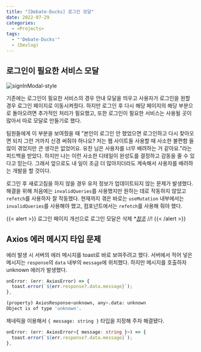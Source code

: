 ```yaml
---
title: "[Debate-Ducks] 로그인 모달"
date: 2022-07-29
categories:
  - <Projects>
tags:
  - "'Debate-Ducks'"
  - (Devlog)
---
```


## 로그인이 필요한 서비스 모달

![signInModal-style](https://user-images.githubusercontent.com/84524514/181734868-fdaf5e95-1e46-4914-b476-83ebd81787f2.gif)

기존에는 로그인이 필요한 서비스의 경우 안내 모달을 띄우고 사용자가 로그인을 원할 경우 로그인 페이지로 이동시켜줬다. 하지만 로그인 후 다시 해당 페이지의 해당 부분으로 돌아오려면 추가적인 처리가 필요했고, 또한 로그인이 필요한 서비스는 사용될 곳이 많아서 따로 모달로 만들기로 했다.

팀원들에게 이 부분을 보여줬을 때 "본인이 로그인 안 했었으면 로그인하고 다시 찾아오면 되지 그런 거까지 신경 써줘야 하나요? 저는 웹 사이트들 사용할 때 사소한 불편함 들 많이 겪었지만 큰 생각은 없었어요. 유찬 님은 사용자를 너무 배려하는 거 같아요."라는 피드백을 받았다. 하지만 나는 이런 사소한 디테일이 완성도를 결정하고 감동을 줄 수 있다고 믿는다. 그래서 앞으로도 내 일이 조금 더 많아지더라도 계속해서 사용자를 배려하는 개발을 할 것이다.

로그인 후 새로고침을 하지 않을 경우 유저 정보가 업데이트되지 않는 문제가 발생했다. 해결을 위해 처음에는 `invalidQueries`를 사용했지만 원하는 데로 작동하지 않았고 `refetch`를 사용하자 잘 작동했다. 현재까지 겪은 바로는 `useMutation` 내부에서는 `invalidQueries`를 사용해야 했고, 컴포넌트에서는 `refetch`를 사용해 줘야 했다.

{{< alert  >}}
로그인 페이지 개선으로 로그인 모달은 삭제 _\*[참조]()_ //!
{{< /alert >}}

## Axios 에러 메시지 타입 문제

에러 발생 시 서버의 에러 메시지를 toast로 바로 보여주려고 했다. 서버에서 적어 넣은 메시지는 `response`의 `data` 내부의 `message`에 위치했다. 하지만 메시지를 호출하자 unknown 에러가 발생했다.

```ts
onError: (err: AxiosError) => {
  toast.error(`${err.response?.data.message}`);
},
```

```bash
(property) AxiosResponse<unknown, any>.data: unknown
Object is of type 'unknown'.
```

제네릭을 이용해서 `{ message: string }` 타입을 지정해 주자 해결됐다.

```ts
onError: (err: AxiosError<{ message: string }>) => {
  toast.error(`${err.response?.data.message}`);
},
```
